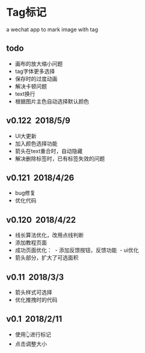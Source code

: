 # Tag标记
a wechat app to mark image with tag

todo
----------------------
- 画布的放大缩小问题
- tag字体更多选择
- 保存时的过度动画
- 解决卡顿问题
- text换行
- 根据图片主色自动选择默认颜色

v0.122  2018/5/9
------------------------
- UI大更新
- 加入颜色选择功能
- 箭头在text重合时，自动隐藏
- 解决删除标签时，已有标签失效的问题

v0.121  2018/4/26
------------------------
- bug修复
- 优化代码

v0.120  2018/4/22
------------------------
- 线长算法优化，改用点线判断
- 添加教程页面
- 成功页面优化：
  - 添加反馈按钮，反馈功能
  - ui优化
- 箭头部分，扩大了可选面积

v0.11  2018/3/3
------------------------
- 箭头样式可选择
- 优化推拽时的代码

v0.1  2018/2/11
------------------------
- 使用👆进行标记
- 点击调整大小
